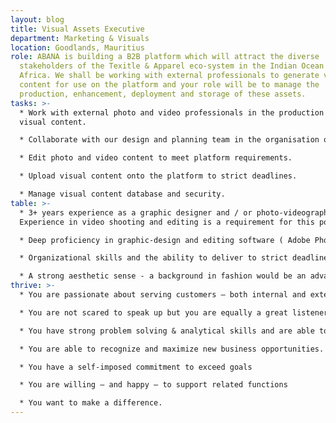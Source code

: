 ```yaml
---
layout: blog
title: Visual Assets Executive
department: Marketing & Visuals
location: Goodlands, Mauritius
role: ABANA is building a B2B platform which will attract the diverse
  stakeholders of the Texitle & Apparel eco-system in the Indian Ocean and
  Africa. We shall be working with external professionals to generate visual
  content for use on the platform and your role will be to manage the
  production, enhancement, deployment and storage of these assets.
tasks: >-
  * Work with external photo and video professionals in the production of our
  visual content.

  * Collaborate with our design and planning team in the organisation of photo and video shoots.

  * Edit photo and video content to meet platform requirements.

  * Upload visual content onto the platform to strict deadlines.

  * Manage visual content database and security.
table: >-
  * 3+ years experience as a graphic designer and / or photo-videographer.
  Experience in video shooting and editing is a requirement for this post.

  * Deep proficiency in graphic-design and editing software ( Adobe Photoshop, Adobe Lightroom, Video Editing software of your choice)

  * Organizational skills and the ability to deliver to strict deadlines – this is not a 9-5 job.

  * A strong aesthetic sense - a background in fashion would be an advantage.
thrive: >-
  * You are passionate about serving customers – both internal and external.

  * You are not scared to speak up but you are equally a great listener

  * You have strong problem solving & analytical skills and are able to bring solutions that deliver real business value.

  * You are able to recognize and maximize new business opportunities.

  * You have a self-imposed commitment to exceed goals

  * You are willing – and happy – to support related functions

  * You want to make a difference.
---
```

